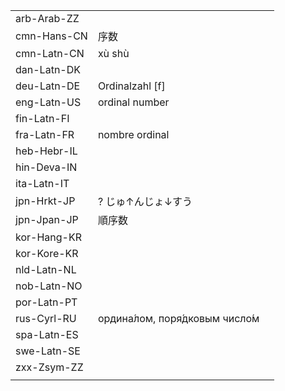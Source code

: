 | | | |
|-|-|-|
| arb-Arab-ZZ |  |  |
| cmn-Hans-CN | 序数 |  |
| cmn-Latn-CN | xù shù |  |
| dan-Latn-DK |  |  |
| deu-Latn-DE | Ordinalzahl [f] |  |
| eng-Latn-US | ordinal number |  |
| fin-Latn-FI |  |  |
| fra-Latn-FR | nombre ordinal |  |
| heb-Hebr-IL |  |  |
| hin-Deva-IN |  |  |
| ita-Latn-IT |  |  |
| jpn-Hrkt-JP | ? じゅ↑んじょ↓すう |  |
| jpn-Jpan-JP | 順序数 |  |
| kor-Hang-KR |  |  |
| kor-Kore-KR |  |  |
| nld-Latn-NL |  |  |
| nob-Latn-NO |  |  |
| por-Latn-PT |  |  |
| rus-Cyrl-RU | ордина́лом, поря́дковым число́м |  |
| spa-Latn-ES |  |  |
| swe-Latn-SE |  |  |
| zxx-Zsym-ZZ |  |  |
|  |  |  |
